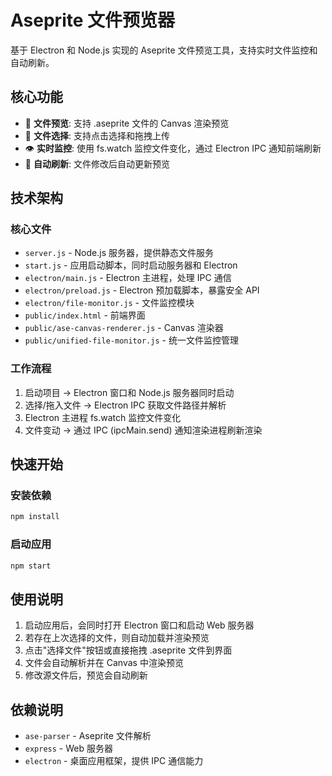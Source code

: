 # Aseprite 文件预览器

基于 Electron 和 Node.js 实现的 Aseprite 文件预览工具，支持实时文件监控和自动刷新。

## 核心功能

- 🎨 **文件预览**: 支持 .aseprite 文件的 Canvas 渲染预览
- 📁 **文件选择**: 支持点击选择和拖拽上传
- 👁️ **实时监控**: 使用 fs.watch 监控文件变化，通过 Electron IPC 通知前端刷新
- 🔄 **自动刷新**: 文件修改后自动更新预览

## 技术架构

### 核心文件
- `server.js` - Node.js 服务器，提供静态文件服务
- `start.js` - 应用启动脚本，同时启动服务器和 Electron
- `electron/main.js` - Electron 主进程，处理 IPC 通信
- `electron/preload.js` - Electron 预加载脚本，暴露安全 API
- `electron/file-monitor.js` - 文件监控模块
- `public/index.html` - 前端界面
- `public/ase-canvas-renderer.js` - Canvas 渲染器
- `public/unified-file-monitor.js` - 统一文件监控管理

### 工作流程
1. 启动项目 → Electron 窗口和 Node.js 服务器同时启动
2. 选择/拖入文件 → Electron IPC 获取文件路径并解析
3. Electron 主进程 fs.watch 监控文件变化
4. 文件变动 → 通过 IPC (ipcMain.send) 通知渲染进程刷新渲染

## 快速开始

### 安装依赖
```bash
npm install
```

### 启动应用
```bash
npm start
```

## 使用说明

1. 启动应用后，会同时打开 Electron 窗口和启动 Web 服务器
2. 若存在上次选择的文件，则自动加载并渲染预览
3. 点击"选择文件"按钮或直接拖拽 .aseprite 文件到界面
4. 文件会自动解析并在 Canvas 中渲染预览
5. 修改源文件后，预览会自动刷新

## 依赖说明
- `ase-parser` - Aseprite 文件解析
- `express` - Web 服务器
- `electron` - 桌面应用框架，提供 IPC 通信能力
